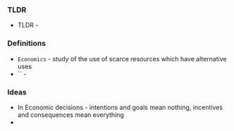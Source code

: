 ### TLDR
* TLDR - 

### Definitions
* `Economics` - study of the use of scarce resources which have alternative uses
* `` - 

### Ideas
* In Economic decisions - intentions and goals mean nothing, incentives and consequences mean everything
* 
